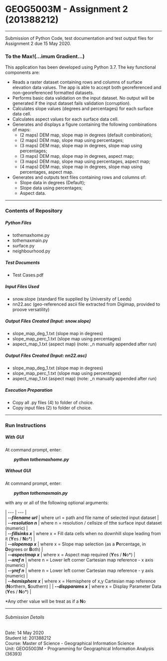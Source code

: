 # GEOG5003M - Assignment 2 (201388212)
---
Submission of Python Code, test documentation and test output files for Assignment 2 due 15 May 2020.  

### To the Max!(...imum Gradient...)

This application has been developed using Python 3.7.  The key functional components are:
* Reads a raster dataset containing rows and columns of surface elevation data values.  The app is able to accept both georeferenced and non-georeferenced formatted datasets.
* Performs basic data validation on the input dataset.  No output will be generated if the input dataset fails validation (corruption).
* Calculates slope values (degrees and percentages) for each surface data cell.
* Calculates aspect values for each surface data cell.
* Generates and displays a figure containing the following combinations of maps:
	- (2 maps) DEM map, slope map in degrees (default combination);
	- (2 maps) DEM map, slope map using percentages;
	- (3 maps) DEM map, slope map in degrees, slope map using percentages;
	- (3 maps) DEM map, slope map in degrees, aspect map;
	- (3 maps) DEM map, slope map using percentages, aspect map;
	- (4 maps) DEM map, slope map in degrees, slope map using percentages, aspect map.
* Generates and outputs text files containing rows and columns of:
	- Slope data in degrees (Default);
	- Slope data using percentages;
	- Aspect data.


---
### Contents of Repository

##### Python Files
* tothemaxhome.py  
* tothemaxmain.py  
* surface.py  
* neighbourhood.py
  
##### Test Documents
* Test Cases.pdf  

##### Input Files Used 
* snow.slope (standard file supplied by University of Leeds)  
* nn22.asc (geo-referenced ascii file extracted from Digimap, provided to proove versatility)

##### Output Files Created (Input: snow.slope)
* slope_map_deg_1.txt  (slope map in degrees)  
* slope_map_perc_1.txt (slope map using percentages)
* aspect_map_1.txt     (aspect map)
(note: _n manually appended after run)

##### Output Files Created (Input: nn22.asc)
* slope_map_deg_1.txt  (slope map in degrees)  
* slope_map_perc_1.txt (slope map using percentages)
* aspect_map_1.txt     (aspect map)
(note: _n manually appended after run)

##### Execution Preparation
* Copy all .py files (4) to folder of choice.
* Copy input files (2) to folder of choice.


---
### Run Instructions

##### With GUI
At command prompt, enter:

&emsp;&emsp;***python tothemaxhome.py***  


##### Without GUI
At command prompt, enter:

&emsp;&emsp;***python tothemaxmain.py***  

with any or all of the following optional arguments:  

| --- | --- |  
| ***&#x2010;&#x2010;filename url*** | where url = path and file name of selected input dataset |  
| ***&#x2010;&#x2010;resolution n*** | where n = resolution / cellsize of tthe surface input dataset (numeric) |  
| ***&#x2010;&#x2010;fillsinks  x*** | where x = Fill data cells when no downhill slope leading from it (**Y**es / **N**o*) |  
| ***&#x2010;&#x2010;slopemap x*** | where x = Slope map selection (as a **P**ercentage, in **D**egrees or **B**oth) |  
| ***&#x2010;&#x2010;aspectmap x*** | where x = Aspect map required (**Y**es / **N**o*) |  
| ***&#x2010;&#x2010;xref n*** | where n = Lower left corner Cartesian map reference - x axis (numeric) |  
| ***&#x2010;&#x2010;yref n*** | where n = Lower left corner Cartesian map reference - y axis (numeric) |  
| ***&#x2010;&#x2010;hemisphere x*** | where x = Hemisphere of x,y Cartesian map reference (**N**orthern, **S**outhern) | 
| ***&#x2010;&#x2010;dispparams x*** | where x = Display Parameter Data (**Y**es / **N**o*) |  

*Any other value will be treat as if a **N**o


---
###### Submission Details 
Date: 14 May 2020  
Student Id: 201388212  
Course: Master of Science - Geographical Information Science  
Unit: GEOG5003M - Programming for Geographical Information Analysis (36393)  
